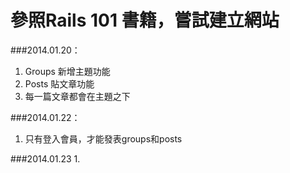 # 參照Rails 101 書籍，嘗試建立網站

###2014.01.20：
1. Groups 新增主題功能
2. Posts  貼文章功能
3. 每一篇文章都會在主題之下


###2014.01.22：
1. 只有登入會員，才能發表groups和posts


###2014.01.23
1.


